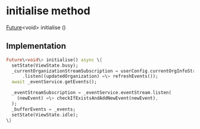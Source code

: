 


# initialise method








[Future](https:api.flutter.dev/flutter/dart-async/Future-class.html)&lt;void\> initialise
()








## Implementation

```dart
Future\<void\> initialise() async \{
  setState(ViewState.busy);
  _currentOrganizationStreamSubscription = userConfig.currentOrgInfoStream
      .listen((updatedOrganization) =\> refreshEvents());
  await _eventService.getEvents();

  _eventStreamSubscription = _eventService.eventStream.listen(
    (newEvent) =\> checkIfExistsAndAddNewEvent(newEvent),
  );
  _bufferEvents = _events;
  setState(ViewState.idle);
\}
```







